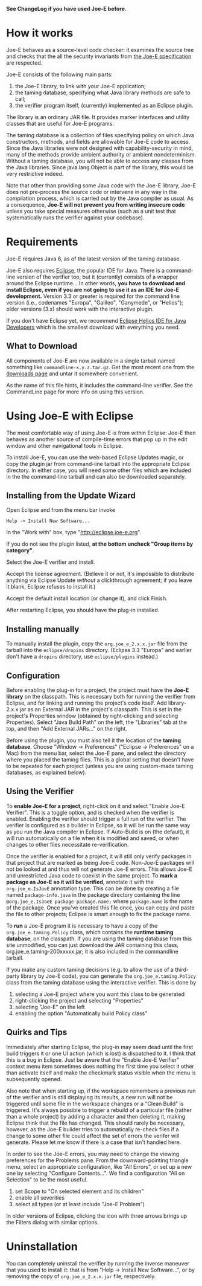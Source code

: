 **See ChangeLog if you have used Joe-E before.**



# How it works #

Joe-E behaves as a source-level code checker: it examines the source tree and checks that the all the security invariants from [the Joe-E specification](http://www.cs.berkeley.edu/~daw/joe-e/spec-20080203.pdf) are respected.

Joe-E consists of the following main parts:
  1. the Joe-E library, to link with your Joe-E application;
  1. the taming database, specifying what Java library methods are safe to call;
  1. the verifier program itself, (currently) implemented as an Eclipse plugin.

The library is an ordinary JAR file.  It provides marker interfaces and utility classes that are useful for Joe-E programs.

The taming database is a collection of files specifying policy on which Java constructors, methods, and fields are allowable for Joe-E code to access.  Since the Java libraries were not designed with capability-security in mind, many of the methods provide ambient authority or ambient nondeterminism.  Without a taming database, you will not be able to access any classes from the Java libraries.  Since java.lang.Object is part of the library, this would be very restrictive indeed.

Note that other than providing some Java code with the Joe-E library, Joe-E does not pre-process the source code or intervene in any way in the compilation process, which is carried out by the Java compiler as usual.  As a consequence, **Joe-E will not prevent you from writing insecure code** unless you take special measures otherwise (such as a unit test that systematically runs the verifier against your codebase).

# Requirements #

Joe-E requires Java 6, as of the latest version of the taming database.

Joe-E also requires [Eclipse](http://www.eclipse.org/), the popular IDE for Java. There is a command-line version of the verifier too, but it (currently) consists of a wrapper around the Eclipse runtime... In other words, **you have to download and install Eclipse, even if you are not going to use it as an IDE for Joe-E development.** Version 3.3 or greater is required for the command line version (i.e., codenames "Europa", "Galileo", "Ganymede", or "Helios"); older versions (3.x) should work with the interactive plugin.

If you don't have Eclipse yet, we recommend [Eclipse Helios IDE for Java Developers](http://www.eclipse.org/downloads/packages/eclipse-ide-java-developers/heliossr2) which is the smallest download with everything you need.

## What to Download ##

All components of Joe-E are now available in a single tarball named something like `commandline-x.y.z.tar.gz`.  Get the most recent one from the [downloads page](http://code.google.com/p/joe-e/downloads/list) and untar it somewhere convenient.

As the name of this file hints, it includes the command-line verifier.   See the CommandLine page for more info on using this version.

# Using Joe-E with Eclipse #

The most comfortable way of using Joe-E is from within Eclipse: Joe-E then behaves as another source of compile-time errors that pop up in the edit window and other navigational tools in Eclipse.

To install Joe-E, you can use the web-based Eclipse Updates magic, or copy the plugin jar from command-line tarball into the appropriate Eclipse directory.  In either case, you will need some other files which are included in the the command-line tarball and can also be downloaded separately.

## Installing from the Update Wizard ##

Open Eclipse and from the menu bar invoke

```
Help -> Install New Software...
```

In the "Work with" box, type "http://eclipse.joe-e.org".

If you do not see the plugin listed, **at the bottom uncheck "Group items by category"**.

Select the Joe-E verifier and install.

Accept the license agreement.  (Believe it or not, it's impossible to
distribute anything via Eclipse Update _without_ a clickthrough agreement; if
you leave it blank, Eclipse refuses to install it.)

Accept the default install location (or change it), and click Finish.

After restarting Eclipse, you should have the plug-in installed.

## Installing manually ##

To manually install the plugin, copy the `org.joe_e_2.x.x.jar` file from the tarball into the `eclipse/dropins` directory.  (Eclipse 3.3 "Europa" and earlier don't have a `dropins` directory, use `eclipse/plugins` instead.)

## Configuration ##

Before enabling the plug-in for a project, the project must have the
**Joe-E library** on the classpath. This is necessary both for running the verifier from
Eclipse, and for linking and running the project's code itself.  Add
library-2.x.x.jar as an External JAR in the project's classpath.  This
is set in the project's Properties window (obtained by right-clicking
and selecting Properties).  Select "Java Build Path" on the left, the
"Libraries" tab at the top, and then "Add External JARs..." on the
right.

Before using the plugin, you must also tell it the location of the
**taming database**.  Choose "Window -> Preferences" ("Eclipse ->
Preferences" on a Mac) from the menu bar, select the Joe-E pane, and
select the directory where you placed the taming files.  This is a
global setting that doesn't have to be repeated for each project
(unless you are using custom-made taming databases, as explained below).

## Using the Verifier ##

To **enable Joe-E for a project**, right-click on it and select
"Enable Joe-E Verifier".  This is a toggle option, and is checked
when the verifier is enabled.  Enabling the verifier should trigger a full run
of the verifier.  The verifier is configured as a builder in Eclipse, so it
will be run the same way as you run the Java compiler in Eclipse.  If
Auto-Build is on (the default), it will run automatically on a file when it is
modified and saved, or when changes to other files necessitate re-verification.

Once the verifier is enabled for a project, it will still only verify packages in that project that are marked as being Joe-E code.  Non-Joe-E packages will not be looked at and thus will not generate Joe-E errors.  This allows Joe-E and unrestricted Java code to coexist in the same project.  To **mark a package as Joe-E so it will be verified**, annotate it with the `org.joe_e.IsJoeE` annotation type.  This can be done by creating a file named `package-info.java` in the package directory containing the line `@org.joe_e.IsJoeE package package.name;` where `package.name` is the name of the package. Once you've created this file once, you can copy and paste the file to other projects; Eclipse is smart enough to fix the package name.

To **run** a Joe-E program it is necessary to have a copy of the `org.joe_e.taming.Policy` class, which contains the **runtime taming database**, on the classpath.  If you are using the taming database from this site unmodified, you can just download the JAR containing this class, org.joe\_e.taming-200xxxxx.jar; it is also included in the commandline tarball.

If you make any custom taming decisions (e.g. to allow the use of a third-party library by Joe-E code), you can generate the `org.joe_e.taming.Policy` class from the taming database using the interactive verifier.  This is done by
  1. selecting a Joe-E project where you want this class to be generated
  1. right-clicking the project and selecting "Properties"
  1. selecting "Joe-E" on the left
  1. enabling the option "Automatically build Policy class"

## Quirks and Tips ##

Immediately after starting Eclipse, the plug-in may seem dead
until the first build triggers it or one UI action (which is lost) is
dispatched to it.  I think that this is a bug in Eclipse.  Just be aware that
the "Enable Joe-E Verifier" context menu item sometimes does nothing
the first time you select it other than activate itself and make the checkmark
status visible when the menu is subsequently opened.

Also note that when starting up, if the workspace remembers a previous run of
the verifier and is still displaying its results, a new run will not be
triggered until some file in the workspace changes or a "Clean Build" is
triggered.  It's always possible to trigger a rebuild of a particular file
(rather than a whole project) by adding a character and then deleting it,
making Eclipse think that the file has changed.  This should rarely be
necessary, however, as the Joe-E builder tries to automatically re-check files
if a change to some other file could affect the set of errors the verifer will
generate.  Please let me know if there is a case that isn't handled here.

In order to see the Joe-E errors, you may need to change the viewing preferences for the Problems pane.  From the downward-pointing triangle menu, select an appropriate configuration, like "All Errors", or set up a new one by selecting "Configure Contents...".  We find a configuration "All on Selection" to be the most useful.
  1. set Scope to "On selected element and its children"
  1. enable all severities
  1. select all types (or at least include "Joe-E Problem")

In older versions of Eclipse, clicking the icon with three arrows brings up the Filters dialog with similar options.

# Uninstallation #

You can completely uninstall the verifier by running the inverse maneuver that you used to install it: that is from
"Help -> Install New Software...", or by removing the copy of `org.joe_e_2.x.x.jar` file, respectively.